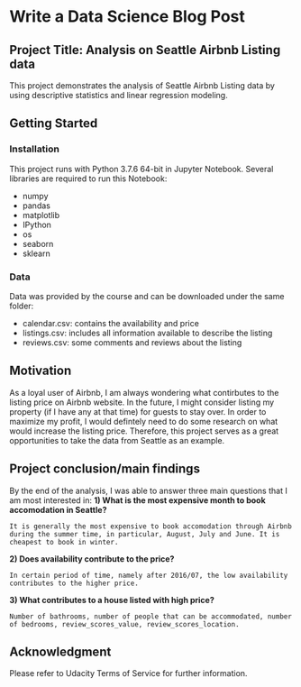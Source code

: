 # Write a Data Science Blog Post

## Project Title: Analysis on Seattle Airbnb Listing data
This project demonstrates the analysis of Seattle Airbnb Listing data by using descriptive statistics and linear regression modeling.

## Getting Started
### Installation
This project runs with Python 3.7.6 64-bit in Jupyter Notebook. Several libraries are required to run this Notebook:
- numpy
- pandas
- matplotlib
- IPython
- os
- seaborn
- sklearn

### Data
Data was provided by the course and can be downloaded under the same folder:
- calendar.csv: contains the availability and price
- listings.csv: includes all information available to describe the listing
- reviews.csv: some comments and reviews about the listing

## Motivation
As a loyal user of Airbnb, I am always wondering what contirbutes to the listing price on Airbnb website. In the future, I might consider listing my property (if I have any at that time) for guests to stay over. In order to maximize my profit, I would defintely need to do some research on what would increase the listing price. Therefore, this project serves as a great opportunities to take the data from Seattle as an example.


## Project conclusion/main findings
By the end of the analysis, I was able to answer three main questions that I am most interested in:
**1) What is the most expensive month to book accomodation in Seattle?**

    It is generally the most expensive to book accomodation through Airbnb during the summer time, in particular, August, July and June. It is cheapest to book in winter.

**2) Does availability contribute to the price?**

    In certain period of time, namely after 2016/07, the low availability contributes to the higher price.

**3) What contributes to a house listed with high price?**

    Number of bathrooms, number of people that can be accommodated, number of bedrooms, review_scores_value, review_scores_location.
    
    
## Acknowledgment
Please refer to Udacity Terms of Service for further information.
